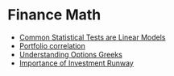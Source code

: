 # Finance Math

* [Common Statistical Tests are Linear Models](https://lindeloev.github.io/tests-as-linear/#51_independent_t-test_and_mann-whitney_u)
* [Portfolio correlation](https://alpaca.markets/learn/correlation-portfolio-python/)
* [Understanding Options Greeks](https://mobile.twitter.com/TradrNate/status/1555938610301440000)
* [Importance of Investment Runway](https://mobile.twitter.com/10kdiver/status/1561414787145224193)

